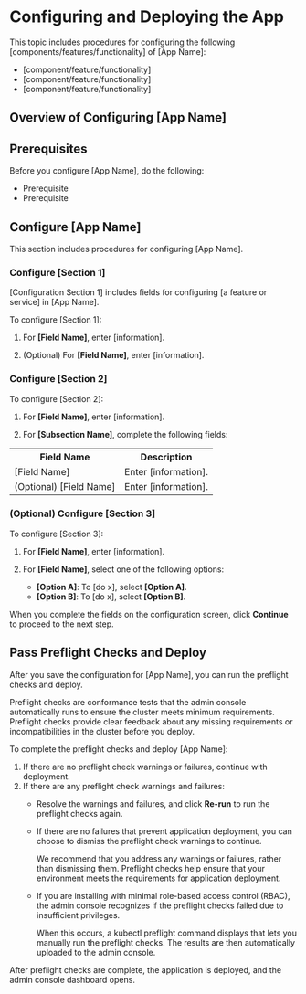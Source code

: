 # Configuring and Deploying the App

<!-- Provide a topic sentence, such as the one below -->

This topic includes procedures for configuring the following [components/features/functionality] of [App Name]:
* [component/feature/functionality]
* [component/feature/functionality]
* [component/feature/functionality]

## Overview of Configuring [App Name]

<!-- Include an Overview section to give an introduction to the
configuration process.
For example, you can include descriptions of terminology, provide any
recommendations, or describe why completing the configuration procedures
is important.-->

## Prerequisites <!-- Remove this Prerequisites section if not needed. -->

<!-- Include an optional Prerequisites section is there are tasks a user
must do or information a user must gather before configuring. -->

Before you configure [App Name], do the following:

* Prerequisite <!-- Example: "Ensure that port 8800 is open."-->
* Prerequisite

## Configure [App Name]

This section includes procedures for configuring [App Name].

### Configure [Section 1]

<!-- This section heading should most likely match the title of
the corresponding section in the Replicated admin console
configuration screen.
Example: "Configure Networking"-->

[Configuration Section 1] includes fields for configuring [a feature or service] in [App Name].

To configure [Section 1]:

1. For **[Field Name]**, enter [information].

1. (Optional) For **[Field Name]**, enter [information].
  <!-- Put (Optional) at the start to denote optional fields.-->

### Configure [Section 2]

To configure [Section 2]:

1. For **[Field Name]**, enter [information].

1. For **[Subsection Name]**, complete the following fields:
<!-- To handle subsections with multiple fields,
use the following table format-->
   <table>
     <tr>
       <th>Field Name</th>
       <th>Description</th>
     </tr>
     <tr>
       <td>[Field Name]</td>
       <td>Enter [information].</td>
     </tr>
     <tr>
       <td>(Optional) [Field Name]</td>
       <td>Enter [information].</td>
     </tr>
   </table>

### (Optional) Configure [Section 3] <!-- Put (Optional) at the start to denote optional sections.-->

To configure [Section 3]:

1. For **[Field Name]**, enter [information].

1. For **[Field Name]**, select one of the following options:
   * **[Option A]**: To [do x], select **[Option A]**.
   * **[Option B]**: To [do x], select **[Option B]**.
   <!-- Use this bulleted list format if the user needs to
   select between multiple options.-->

When you complete the fields on the configuration screen, click **Continue** to proceed to the next step.

## Pass Preflight Checks and Deploy

<!-- Review the content in this section and make any edits for your use cases as needed. -->

After you save the configuration for [App Name], you can run the preflight checks and deploy.

Preflight checks are conformance tests that the admin console automatically runs to ensure the cluster meets minimum requirements. Preflight checks provide clear feedback about any missing requirements or incompatibilities in the cluster before you deploy.

To complete the preflight checks and deploy [App Name]:

1. If there are no preflight check warnings or failures, continue with deployment.
2. If there are any preflight check warnings and failures:
    * Resolve the warnings and failures, and click **Re-run** to run the preflight checks again.
    * If there are no failures that prevent application deployment, you can choose to dismiss the preflight check warnings to continue.

      We recommend that you address any warnings or failures, rather than dismissing them. Preflight checks help ensure that your environment meets the requirements for application deployment.

    * If you are installing with minimal role-based access control (RBAC), the admin console recognizes if the preflight checks failed due to insufficient privileges.

      When this occurs, a kubectl preflight command displays that lets you manually run the preflight checks. The results are then automatically uploaded to the admin console.

  After preflight checks are complete, the application is deployed, and the admin console dashboard opens.

<!-- ## Additional Resources

* Link 1
* Link 2

[Include an optional Additional Resources section ONLY if there is a specific reason that the users must or should reference these links.]

-->
